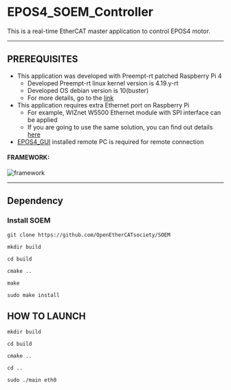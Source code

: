 # EPOS4_SOEM_Controller
This is a real-time EtherCAT master application to control EPOS4 motor.

---

## PREREQUISITES
+ This application was developed with Preempt-rt patched Raspberry Pi 4
	+ Developed Preempt-rt linux kernel version is 4.19.y-rt
	+ Developed OS debian version is 10(buster)
	+ For more details, go to the [link](https://github.com/shkwon98/RPI_PreemptRT)
+ This application requires extra Ethernet port on Raspberry Pi
	+ For example, WIZnet W5500 Ethernet module with SPI interface can be applied
	+ If you are going to use the same solution, you can find out details [here](https://github.com/shkwon98/RPI_PreemptRT)
+ [EPOS4_GUI](https://github.com/shkwon98/EPOS4_GUI) installed remote PC is required for remote connection
#### FRAMEWORK:

![framework](https://user-images.githubusercontent.com/86837107/155870476-c4409fc2-9101-4b08-91ce-bc8333312e19.jpg)

---


## Dependency

### Install SOEM
`git clone https://github.com/OpenEtherCATsociety/SOEM`

`mkdir build`

`cd build`

`cmake ..`

`make`

`sudo make install`


## HOW TO LAUNCH
`mkdir build`

`cd build`

`cmake ..`

`cd ..`

`sudo ./main eth0`
